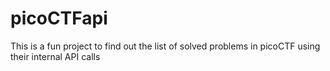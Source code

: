 # picoCTFapi
This is a fun project to find out the list of solved problems in picoCTF using their internal API calls

